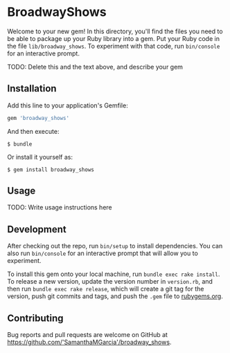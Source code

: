 # BroadwayShows

Welcome to your new gem! In this directory, you'll find the files you need to be able to package up your Ruby library into a gem. Put your Ruby code in the file `lib/broadway_shows`. To experiment with that code, run `bin/console` for an interactive prompt.

TODO: Delete this and the text above, and describe your gem

## Installation

Add this line to your application's Gemfile:

```ruby
gem 'broadway_shows'
```

And then execute:

    $ bundle

Or install it yourself as:

    $ gem install broadway_shows

## Usage

TODO: Write usage instructions here

## Development

After checking out the repo, run `bin/setup` to install dependencies. You can also run `bin/console` for an interactive prompt that will allow you to experiment.

To install this gem onto your local machine, run `bundle exec rake install`. To release a new version, update the version number in `version.rb`, and then run `bundle exec rake release`, which will create a git tag for the version, push git commits and tags, and push the `.gem` file to [rubygems.org](https://rubygems.org).

## Contributing

Bug reports and pull requests are welcome on GitHub at https://github.com/'SamanthaMGarcia'/broadway_shows.
